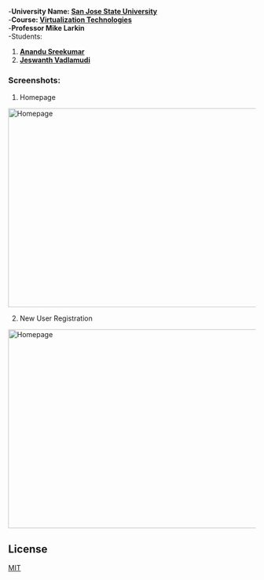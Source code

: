 -**University Name: [San Jose State University](http://www.sjsu.edu/)**  
-**Course: [Virtualization Technologies](http://info.sjsu.edu/web-dbgen/catalog/courses/CMPE283.html)**  
-**Professor Mike Larkin**  
-Students:
1. **[Anandu Sreekumar](https://github.com/AnanduSreekumar)**
2. **[Jeswanth Vadlamudi](https://github.com/jeswanthv)**

### Screenshots:    
  
1. Homepage  
<img align="center" src="https://github.com/AnanduSreekumar/CMPE-283-Virtulization-Technologies/Assignment-1/Screenshots/assignment_1.jpeg" alt="Homepage" height="405" width="720" />

2. New User Registration   
<img align="center" src="https://github.com/AnanduSreekumar/CMPE-283-Virtulization-Technologies/Assignment-1/Screenshots/assignment_1_2.jpeg" alt="Homepage" height="405" width="720" />

## License

[MIT](https://choosealicense.com/licenses/mit/)
